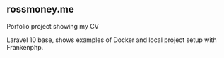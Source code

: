 ## rossmoney.me

Porfolio project showing my CV

Laravel 10 base, shows examples of Docker and local project setup with Frankenphp.

